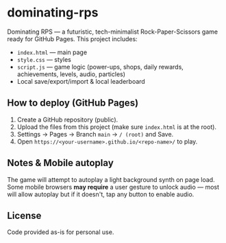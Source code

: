 # dominating-rps

Dominating RPS — a futuristic, tech-minimalist Rock-Paper-Scissors game ready for GitHub Pages.
This project includes:
- `index.html` — main page
- `style.css` — styles
- `script.js` — game logic (power-ups, shops, daily rewards, achievements, levels, audio, particles)
- Local save/export/import & local leaderboard

## How to deploy (GitHub Pages)

1. Create a GitHub repository (public).
2. Upload the files from this project (make sure `index.html` is at the root).
3. Settings → Pages → Branch `main` → `/ (root)` and Save.
4. Open `https://<your-username>.github.io/<repo-name>/` to play.

## Notes & Mobile autoplay

The game will attempt to autoplay a light background synth on page load. Some mobile browsers **may require** a user gesture to unlock audio — most will allow autoplay but if it doesn't, tap any button to enable audio.

## License
Code provided as-is for personal use.
